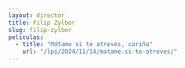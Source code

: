 ```yaml
---
layout: director
title: Filip Zylber
slug: filip-zylber
peliculas:
  - title: "Mátame si te atreves, cariño"
    url: "/lps/2024/11/14/matame-si-te-atreves/"
---
```

